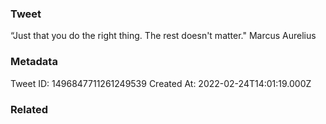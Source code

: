 ### Tweet
“Just that you do the right thing. The rest doesn't matter." Marcus Aurelius

### Metadata
Tweet ID: 1496847711261249539
Created At: 2022-02-24T14:01:19.000Z

### Related

